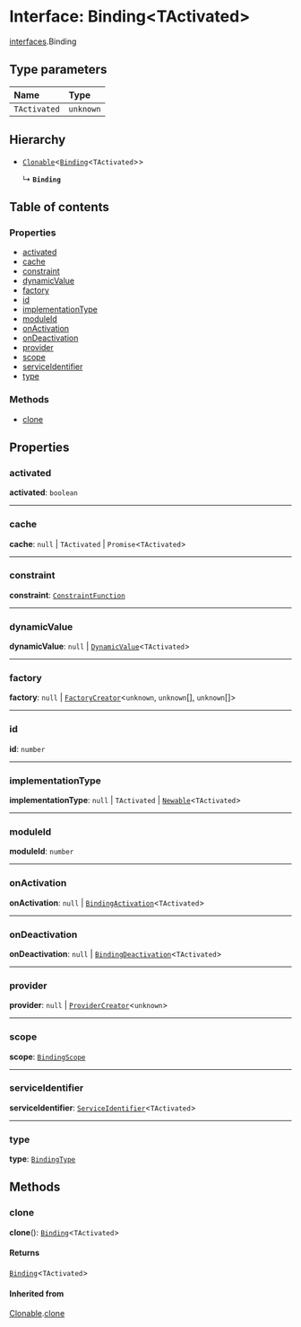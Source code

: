 # Interface: Binding\<TActivated>

[interfaces](/en/auto-docs/free-layout-editor/modules/interfaces.md).Binding

## Type parameters

| Name | Type |
| :------ | :------ |
| `TActivated` | `unknown` |

## Hierarchy

* [`Clonable`](/en/auto-docs/free-layout-editor/interfaces/interfaces.Clonable.md)<[`Binding`](/en/auto-docs/free-layout-editor/interfaces/interfaces.Binding.md)<`TActivated`>>

  ↳ **`Binding`**

## Table of contents

### Properties

* [activated](/en/auto-docs/free-layout-editor/interfaces/interfaces.Binding.md#activated)
* [cache](/en/auto-docs/free-layout-editor/interfaces/interfaces.Binding.md#cache)
* [constraint](/en/auto-docs/free-layout-editor/interfaces/interfaces.Binding.md#constraint)
* [dynamicValue](/en/auto-docs/free-layout-editor/interfaces/interfaces.Binding.md#dynamicvalue)
* [factory](/en/auto-docs/free-layout-editor/interfaces/interfaces.Binding.md#factory)
* [id](/en/auto-docs/free-layout-editor/interfaces/interfaces.Binding.md#id)
* [implementationType](/en/auto-docs/free-layout-editor/interfaces/interfaces.Binding.md#implementationtype)
* [moduleId](/en/auto-docs/free-layout-editor/interfaces/interfaces.Binding.md#moduleid)
* [onActivation](/en/auto-docs/free-layout-editor/interfaces/interfaces.Binding.md#onactivation)
* [onDeactivation](/en/auto-docs/free-layout-editor/interfaces/interfaces.Binding.md#ondeactivation)
* [provider](/en/auto-docs/free-layout-editor/interfaces/interfaces.Binding.md#provider)
* [scope](/en/auto-docs/free-layout-editor/interfaces/interfaces.Binding.md#scope)
* [serviceIdentifier](/en/auto-docs/free-layout-editor/interfaces/interfaces.Binding.md#serviceidentifier)
* [type](/en/auto-docs/free-layout-editor/interfaces/interfaces.Binding.md#type)

### Methods

* [clone](/en/auto-docs/free-layout-editor/interfaces/interfaces.Binding.md#clone)

## Properties

### activated

**activated**: `boolean`

***

### cache

**cache**: `null` | `TActivated` | `Promise`<`TActivated`>

***

### constraint

**constraint**: [`ConstraintFunction`](/en/auto-docs/free-layout-editor/interfaces/interfaces.ConstraintFunction.md)

***

### dynamicValue

**dynamicValue**: `null` | [`DynamicValue`](/en/auto-docs/free-layout-editor/types/interfaces.DynamicValue.md)<`TActivated`>

***

### factory

**factory**: `null` | [`FactoryCreator`](/en/auto-docs/free-layout-editor/types/interfaces.FactoryCreator.md)<`unknown`, `unknown`\[], `unknown`\[]>

***

### id

**id**: `number`

***

### implementationType

**implementationType**: `null` | `TActivated` | [`Newable`](/en/auto-docs/free-layout-editor/types/interfaces.Newable.md)<`TActivated`>

***

### moduleId

**moduleId**: `number`

***

### onActivation

**onActivation**: `null` | [`BindingActivation`](/en/auto-docs/free-layout-editor/types/interfaces.BindingActivation.md)<`TActivated`>

***

### onDeactivation

**onDeactivation**: `null` | [`BindingDeactivation`](/en/auto-docs/free-layout-editor/types/interfaces.BindingDeactivation.md)<`TActivated`>

***

### provider

**provider**: `null` | [`ProviderCreator`](/en/auto-docs/free-layout-editor/types/interfaces.ProviderCreator.md)<`unknown`>

***

### scope

**scope**: [`BindingScope`](/en/auto-docs/free-layout-editor/types/interfaces.BindingScope.md)

***

### serviceIdentifier

**serviceIdentifier**: [`ServiceIdentifier`](/en/auto-docs/free-layout-editor/types/interfaces.ServiceIdentifier.md)<`TActivated`>

***

### type

**type**: [`BindingType`](/en/auto-docs/free-layout-editor/types/interfaces.BindingType.md)

## Methods

### clone

**clone**(): [`Binding`](/en/auto-docs/free-layout-editor/interfaces/interfaces.Binding.md)<`TActivated`>

#### Returns

[`Binding`](/en/auto-docs/free-layout-editor/interfaces/interfaces.Binding.md)<`TActivated`>

#### Inherited from

[Clonable](/en/auto-docs/free-layout-editor/interfaces/interfaces.Clonable.md).[clone](/en/auto-docs/free-layout-editor/interfaces/interfaces.Clonable.md#clone)
